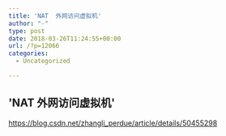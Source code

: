 ```yaml
---
title: 'NAT  外网访问虚拟机'
author: "-"
type: post
date: 2018-03-26T11:24:55+00:00
url: /?p=12066
categories:
  - Uncategorized

---
```

## 'NAT  外网访问虚拟机'
https://blog.csdn.net/zhangli_perdue/article/details/50455298